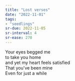 ```yaml
---
title: "Lost verses"
date: "2022-11-01"
tags:
- "seedlings"
sr-due: 2022-11-05
sr-interval: 4
sr-ease: 270
---
```

Your eyes begged me  
to take you home  
and yet my heart feels satisfied  
That you've been mine  
Even for just a while  